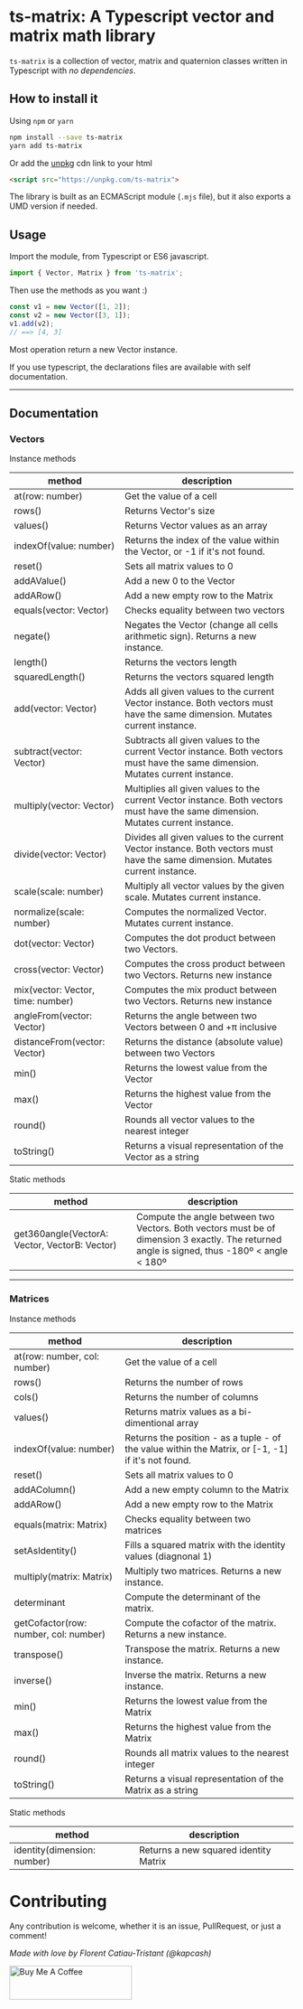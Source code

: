 # ts-matrix: A Typescript vector and matrix math library

`ts-matrix` is a collection of vector, matrix and quaternion classes written in Typescript with *no dependencies*.

## How to install it

Using `npm` or `yarn`

```bash
npm install --save ts-matrix
yarn add ts-matrix
```

Or add the [unpkg](https://unpkg.com/) cdn link to your html

```html
<script src="https://unpkg.com/ts-matrix">
```

The library is built as an ECMAScript module (`.mjs` file), but it also exports a UMD version if needed.

## Usage

Import the module, from Typescript or ES6 javascript.

```typescript
import { Vector, Matrix } from 'ts-matrix';
```

Then use the methods as you want :)

```typescript
const v1 = new Vector([1, 2]);
const v2 = new Vector([3, 1]);
v1.add(v2);
// ==> [4, 3]
```

Most operation return a new Vector instance.

If you use typescript, the declarations files are available with self documentation.

---------------------------------------------------------------------------------------

## Documentation

### Vectors

Instance methods

| method | description |
|--------|-------------|
| at(row: number) | Get the value of a cell |
| rows() | Returns Vector's size |
| values() | Returns Vector values as an array |
| indexOf(value: number) | Returns the index of the value within the Vector, or -1 if it's not found. |
| reset() | Sets all matrix values to 0 |
| addAValue() | Add a new 0 to the Vector |
| addARow() | Add a new empty row to the Matrix |
| equals(vector: Vector) | Checks equality between two vectors |
| negate() | Negates the Vector (change all cells arithmetic sign). Returns a new instance. |
| length() | Returns the vectors length |
| squaredLength() | Returns the vectors squared length |
| add(vector: Vector) | Adds all given values to the current Vector instance. Both vectors must have the same dimension. Mutates current instance. |
| subtract(vector: Vector) | Subtracts all given values to the current Vector instance. Both vectors must have the same dimension. Mutates current instance. |
| multiply(vector: Vector) | Multiplies all given values to the current Vector instance. Both vectors must have the same dimension. Mutates current instance. |
| divide(vector: Vector) | Divides all given values to the current Vector instance. Both vectors must have the same dimension. Mutates current instance. |
| scale(scale: number) | Multiply all vector values by the given scale. Mutates current instance. |
| normalize(scale: number) | Computes the normalized Vector. Mutates current instance. |
| dot(vector: Vector) | Computes the dot product between two Vectors. |
| cross(vector: Vector) | Computes the cross product between two Vectors. Returns new instance |
| mix(vector: Vector, time: number) | Computes the mix product between two Vectors. Returns new instance |
| angleFrom(vector: Vector) | Returns the angle between two Vectors between 0 and +π inclusive |
| distanceFrom(vector: Vector) | Returns the distance (absolute value) between two Vectors |
| min() | Returns the lowest value from the Vector |
| max() | Returns the highest value from the Vector |
| round() | Rounds all vector values to the nearest integer |
| toString() | Returns a visual representation of the Vector as a string |


Static methods

| method | description |
|--------|-------------|
| get360angle(VectorA: Vector, VectorB: Vector) | Compute the angle between two Vectors. Both vectors must be of dimension 3 exactly. The returned angle is signed, thus -180º < angle < 180º |

---------------------------------------------------------------------------------------

### Matrices

Instance methods

| method | description |
|--------|-------------|
| at(row: number, col: number) | Get the value of a cell |
| rows() | Returns the number of rows |
| cols() | Returns the number of columns |
| values() | Returns matrix values as a bi-dimentional array |
| indexOf(value: number) | Returns the position - as a tuple - of the value within the Matrix, or [-1, -1] if it's not found. |
| reset()         | Sets all matrix values to 0 |
| addAColumn()    | Add a new empty column to the Matrix |
| addARow()       | Add a new empty row to the Matrix |
| equals(matrix: Matrix)          | Checks equality between two matrices |
| setAsIdentity() | Fills a squared matrix with the identity values (diagnonal 1) |
| multiply(matrix: Matrix)        | Multiply two matrices. Returns a new instance. |
| determinant     | Compute the determinant of the matrix. |
| getCofactor(row: number, col: number)     | Compute the cofactor of the matrix. Returns a new instance. |
| transpose()       | Transpose the matrix. Returns a new instance. |
| inverse()         | Inverse the matrix. Returns a new instance. |
| min() | Returns the lowest value from the Matrix |
| max() | Returns the highest value from the Matrix |
| round() | Rounds all matrix values to the nearest integer |
| toString()     | Returns a visual representation of the Matrix as a string |

Static methods

| method | description |
|--------|-------------|
| identity(dimension: number) | Returns a new squared identity Matrix |

# Contributing

Any contribution is welcome, whether it is an issue, PullRequest, or just a comment!

*Made with love by Florent Catiau-Tristant (@kapcash)*

<a href="https://www.buymeacoffee.com/kapcash" target="_blank"><img src="https://cdn.buymeacoffee.com/buttons/v2/default-yellow.png" alt="Buy Me A Coffee" style="height: 60px !important;width: 217px !important;" ></a>